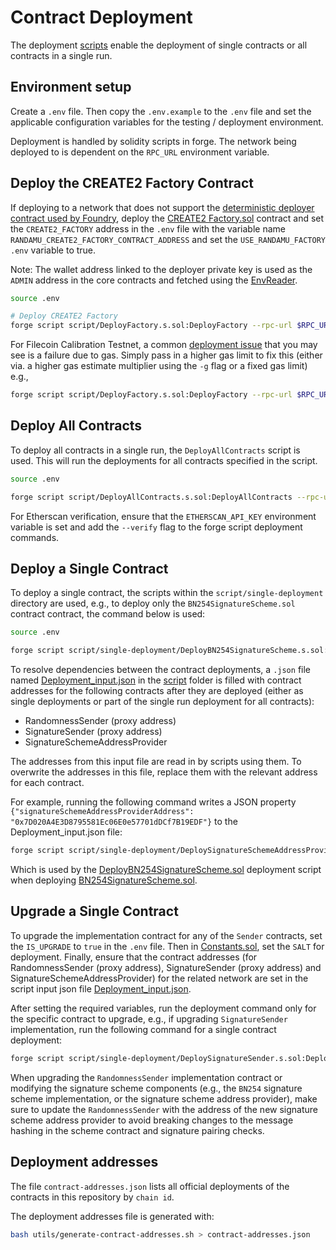# Contract Deployment

The deployment [scripts](script) enable the deployment of single contracts or all contracts in a single run.

## Environment setup

Create a `.env` file. Then copy the `.env.example` to the `.env` file and set the applicable configuration variables for the testing / deployment environment.

Deployment is handled by solidity scripts in forge. The network being deployed to is dependent on the `RPC_URL` environment variable.

## Deploy the CREATE2 Factory Contract

If deploying to a network that does not support the [deterministic deployer contract used by Foundry](https://book.getfoundry.sh/guides/deterministic-deployments-using-create2), deploy the [CREATE2 Factory.sol](src/factory/Factory.sol) contract and set the `CREATE2_FACTORY` address in the `.env` file with the variable name `RANDAMU_CREATE2_FACTORY_CONTRACT_ADDRESS` and set the `USE_RANDAMU_FACTORY` `.env` variable to true. 

Note: The wallet address linked to the deployer private key is used as the `ADMIN` address in the core contracts and fetched using the [EnvReader](script/utils/EnvReader.sol).


```sh
source .env

# Deploy CREATE2 Factory
forge script script/DeployFactory.s.sol:DeployFactory --rpc-url $RPC_URL --private-key $PRIVATE_KEY --broadcast --slow
```

For Filecoin Calibration Testnet, a common [deployment issue](https://github.com/filecoin-project/fevm-foundry-kit) that you may see is a failure due to gas. Simply pass in a higher gas limit to fix this (either via. a higher gas estimate multiplier using the `-g` flag or a fixed gas limit) e.g.,

```sh
forge script script/DeployFactory.s.sol:DeployFactory --rpc-url $RPC_URL --private-key $PRIVATE_KEY --broadcast --slow -g 10000
```

## Deploy All Contracts

To deploy all contracts in a single run, the `DeployAllContracts` script is used. This will run the deployments for all contracts specified in the script.
```sh
source .env

forge script script/DeployAllContracts.s.sol:DeployAllContracts --rpc-url $RPC_URL --private-key $PRIVATE_KEY --broadcast --slow
```

For Etherscan verification, ensure that the `ETHERSCAN_API_KEY` environment variable is set and add the `--verify` flag to the forge script deployment commands.

## Deploy a Single Contract

To deploy a single contract, the scripts within the `script/single-deployment` directory are used, e.g., to deploy only the `BN254SignatureScheme.sol` contract contract, the command below is used:

```sh
source .env

forge script script/single-deployment/DeployBN254SignatureScheme.s.sol:DeployBN254SignatureScheme --rpc-url $RPC_URL --private-key $PRIVATE_KEY --broadcast --slow
```

To resolve dependencies between the contract deployments, a `.json` file named [Deployment_input.json](script/json/Deployment_input.json) in the [script](script) folder is filled with contract addresses for the following contracts after they are deployed (either as single deployments or part of the single run deployment for all contracts):
* RandomnessSender (proxy address)
* SignatureSender (proxy address)
* SignatureSchemeAddressProvider

The addresses from this input file are read in by scripts using them. To overwrite the addresses in this file, replace them with the relevant address for each contract.

For example, running the following command writes a JSON property `{"signatureSchemeAddressProviderAddress": "0x7D020A4E3D8795581Ec06E0e57701dDCf7B19EDF"}` to the Deployment_input.json file:

```bash
forge script script/single-deployment/DeploySignatureSchemeAddressProvider.s.sol:DeploySignatureSchemeAddressProvider --rpc-url $RPC_URL --private-key $PRIVATE_KEY --broadcast --slow
```

Which is used by the [DeployBN254SignatureScheme.sol](script/single-deployment/DeployBN254SignatureScheme.s.sol) deployment script when deploying [BN254SignatureScheme.sol](src/signature-schemes/BN254SignatureScheme.sol).


## Upgrade a Single Contract

To upgrade the implementation contract for any of the `Sender` contracts, set the `IS_UPGRADE` to `true` in the `.env` file. Then in [Constants.sol](script/libraries/Constants.sol), set the `SALT` for deployment. Finally, ensure that the contract addresses (for RandomnessSender (proxy address), SignatureSender (proxy address) and SignatureSchemeAddressProvider) for the related network are set in the script input json file [Deployment_input.json](json/Deployment_input.json). 

After setting the required variables, run the deployment command only for the specific contract to upgrade, e.g., if upgrading `SignatureSender` implementation, run the following command for a single contract deployment:

```bash
forge script script/single-deployment/DeploySignatureSender.s.sol:DeploySignatureSender --rpc-url $RPC_URL --private-key $PRIVATE_KEY --broadcast --slow
```

When upgrading the `RandomnessSender` implementation contract or modifying the signature scheme components (e.g., the `BN254` signature scheme implementation, or the signature scheme address provider), make sure to update the `RandomnessSender` with the address of the new signature scheme address provider to avoid breaking changes to the message hashing in the scheme contract and signature pairing checks.


## Deployment addresses

The file `contract-addresses.json` lists all official deployments of the contracts in this repository by `chain id`.

The deployment addresses file is generated with:

```sh
bash utils/generate-contract-addresses.sh > contract-addresses.json
```